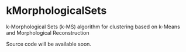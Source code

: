 # kMorphologicalSets
k-Morphological Sets (k-MS) algorithm for clustering based on k-Means and Morphological Reconstruction


Source code will be available soon.
